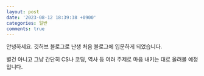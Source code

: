 ```yaml
---
layout: post
date: '2023-08-12 18:39:38 +0900'
categories: 일반
comments: true
---
```

안녕하세요. 깃허브 블로그로 난생 처음 블로그에 입문하게 되었습니다.

별건 아니고 그냥 간단히 CS나 코딩, 역사 등 여러 주제로 마음 내키는 대로 올려볼 예정입니다. 
